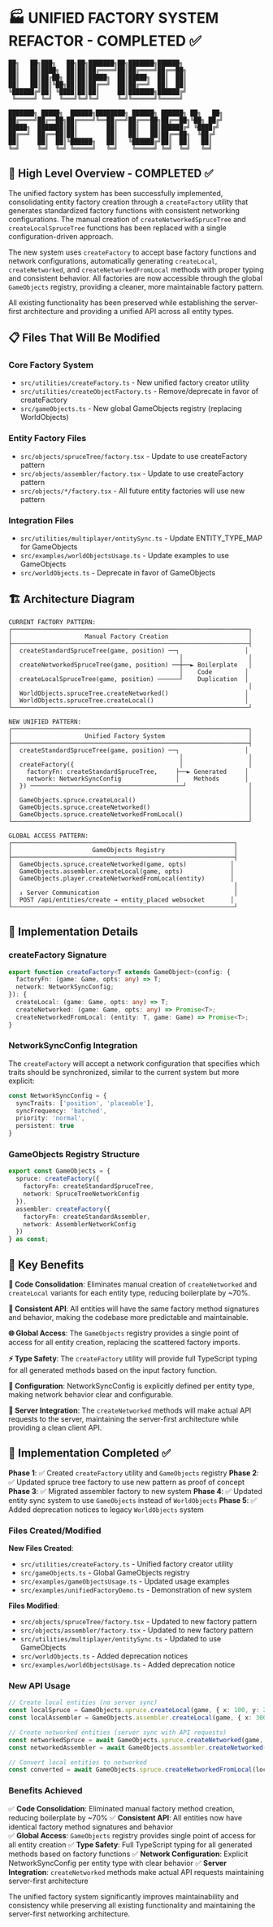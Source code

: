 # 🏭 UNIFIED FACTORY SYSTEM REFACTOR - COMPLETED ✅

```
██╗   ██╗███╗   ██╗██╗███████╗██╗███████╗██████╗ 
██║   ██║████╗  ██║██║██╔════╝██║██╔════╝██╔══██╗
██║   ██║██╔██╗ ██║██║█████╗  ██║█████╗  ██║  ██║
██║   ██║██║╚██╗██║██║██╔══╝  ██║██╔══╝  ██║  ██║
╚██████╔╝██║ ╚████║██║██║     ██║███████╗██████╔╝
 ╚═════╝ ╚═╝  ╚═══╝╚═╝╚═╝     ╚═╝╚══════╝╚═════╝ 
                                                  
███████╗ █████╗  ██████╗████████╗ ██████╗ ██████╗ ██╗   ██╗
██╔════╝██╔══██╗██╔════╝╚══██╔══╝██╔═══██╗██╔══██╗╚██╗ ██╔╝
█████╗  ███████║██║        ██║   ██║   ██║██████╔╝ ╚████╔╝ 
██╔══╝  ██╔══██║██║        ██║   ██║   ██║██╔══██╗  ╚██╔╝  
██║     ██║  ██║╚██████╗   ██║   ╚██████╔╝██║  ██║   ██║   
╚═╝     ╚═╝  ╚═╝ ╚═════╝   ╚═╝    ╚═════╝ ╚═╝  ╚═╝   ╚═╝   
```

## 🎯 High Level Overview - COMPLETED ✅

The unified factory system has been successfully implemented, consolidating entity factory creation through a `createFactory` utility that generates standardized factory functions with consistent networking configurations. The manual creation of `createNetworkedSpruceTree` and `createLocalSpruceTree` functions has been replaced with a single configuration-driven approach.

The new system uses `createFactory` to accept base factory functions and network configurations, automatically generating `createLocal`, `createNetworked`, and `createNetworkedFromLocal` methods with proper typing and consistent behavior. All factories are now accessible through the global `GameObjects` registry, providing a cleaner, more maintainable factory pattern.

All existing functionality has been preserved while establishing the server-first architecture and providing a unified API across all entity types.

## 📋 Files That Will Be Modified

### Core Factory System
- `src/utilities/createFactory.ts` - New unified factory creator utility 
- `src/utilities/createObjectFactory.ts` - Remove/deprecate in favor of createFactory
- `src/gameObjects.ts` - New global GameObjects registry (replacing WorldObjects)

### Entity Factory Files  
- `src/objects/spruceTree/factory.tsx` - Update to use createFactory pattern
- `src/objects/assembler/factory.tsx` - Update to use createFactory pattern
- `src/objects/*/factory.tsx` - All future entity factories will use new pattern

### Integration Files
- `src/utilities/multiplayer/entitySync.ts` - Update ENTITY_TYPE_MAP for GameObjects
- `src/examples/worldObjectsUsage.ts` - Update examples to use GameObjects
- `src/worldObjects.ts` - Deprecate in favor of GameObjects

## 🏗️ Architecture Diagram

```
CURRENT FACTORY PATTERN:
┌─────────────────────────────────────────────────────────────────┐
│                    Manual Factory Creation                      │
├─────────────────────────────────────────────────────────────────┤
│  createStandardSpruceTree(game, position) ──┐                  │
│                                              │                  │
│  createNetworkedSpruceTree(game, position) ──┼──► Boilerplate   │
│                                              │    Code         │
│  createLocalSpruceTree(game, position) ──────┘    Duplication  │
│                                                                 │
│  WorldObjects.spruceTree.createNetworked()                     │
│  WorldObjects.spruceTree.createLocal()                         │
└─────────────────────────────────────────────────────────────────┘

NEW UNIFIED PATTERN:
┌─────────────────────────────────────────────────────────────────┐
│                    Unified Factory System                       │
├─────────────────────────────────────────────────────────────────┤
│  createStandardSpruceTree(game, position) ──┐                  │
│                                              │                  │
│  createFactory({                             │                  │
│    factoryFn: createStandardSpruceTree,     ├──► Generated     │
│    network: NetworkSyncConfig               │    Methods       │
│  }) ──────────────────────────────────────────┘                 │
│                                                                 │
│  GameObjects.spruce.createLocal()                               │
│  GameObjects.spruce.createNetworked()                           │
│  GameObjects.spruce.createNetworkedFromLocal()                  │
└─────────────────────────────────────────────────────────────────┘

GLOBAL ACCESS PATTERN:
┌─────────────────────────────────────────────────────────────┐
│                      GameObjects Registry                   │
├─────────────────────────────────────────────────────────────┤
│  GameObjects.spruce.createNetworked(game, opts)            │
│  GameObjects.assembler.createLocal(game, opts)             │
│  GameObjects.player.createNetworkedFromLocal(entity)       │
│                                                             │
│  ↓ Server Communication                                     │
│  POST /api/entities/create → entity_placed websocket       │
└─────────────────────────────────────────────────────────────┘
```

## 🔧 Implementation Details

### createFactory Signature
```typescript
export function createFactory<T extends GameObject>(config: {
  factoryFn: (game: Game, opts: any) => T;
  network: NetworkSyncConfig;
}): {
  createLocal: (game: Game, opts: any) => T;
  createNetworked: (game: Game, opts: any) => Promise<T>;
  createNetworkedFromLocal: (entity: T, game: Game) => Promise<T>;
}
```

### NetworkSyncConfig Integration
The `createFactory` will accept a network configuration that specifies which traits should be synchronized, similar to the current system but more explicit:

```typescript
const NetworkSyncConfig = {
  syncTraits: ['position', 'placeable'],
  syncFrequency: 'batched',
  priority: 'normal',
  persistent: true
}
```

### GameObjects Registry Structure
```typescript
export const GameObjects = {
  spruce: createFactory({
    factoryFn: createStandardSpruceTree,
    network: SpruceTreeNetworkConfig
  }),
  assembler: createFactory({
    factoryFn: createStandardAssembler, 
    network: AssemblerNetworkConfig
  })
} as const;
```

## 🎯 Key Benefits

**🔄 Code Consolidation**: Eliminates manual creation of `createNetworked` and `createLocal` variants for each entity type, reducing boilerplate by ~70%.

**🎯 Consistent API**: All entities will have the same factory method signatures and behavior, making the codebase more predictable and maintainable.

**🌐 Global Access**: The `GameObjects` registry provides a single point of access for all entity creation, replacing the scattered factory imports.

**⚡ Type Safety**: The `createFactory` utility will provide full TypeScript typing for all generated methods based on the input factory function.

**🔧 Configuration**: NetworkSyncConfig is explicitly defined per entity type, making network behavior clear and configurable.

**🔗 Server Integration**: The `createNetworked` methods will make actual API requests to the server, maintaining the server-first architecture while providing a clean client API.

## 🚀 Implementation Completed ✅

**Phase 1**: ✅ Created `createFactory` utility and `GameObjects` registry
**Phase 2**: ✅ Updated spruce tree factory to use new pattern as proof of concept  
**Phase 3**: ✅ Migrated assembler factory to new system
**Phase 4**: ✅ Updated entity sync system to use `GameObjects` instead of `WorldObjects`
**Phase 5**: ✅ Added deprecation notices to legacy `WorldObjects` system

### Files Created/Modified

**New Files Created**:
- `src/utilities/createFactory.ts` - Unified factory creator utility
- `src/gameObjects.ts` - Global GameObjects registry 
- `src/examples/gameObjectsUsage.ts` - Updated usage examples
- `src/examples/unifiedFactoryDemo.ts` - Demonstration of new system

**Files Modified**:
- `src/objects/spruceTree/factory.tsx` - Updated to new factory pattern
- `src/objects/assembler/factory.tsx` - Updated to new factory pattern  
- `src/utilities/multiplayer/entitySync.ts` - Updated to use GameObjects
- `src/worldObjects.ts` - Added deprecation notices
- `src/examples/worldObjectsUsage.ts` - Added deprecation notice

### New API Usage

```typescript
// Create local entities (no server sync)
const localSpruce = GameObjects.spruce.createLocal(game, { x: 100, y: 200 });
const localAssembler = GameObjects.assembler.createLocal(game, { x: 300, y: 400 });

// Create networked entities (server sync with API requests)  
const networkedSpruce = await GameObjects.spruce.createNetworked(game, { x: 100, y: 200 });
const networkedAssembler = await GameObjects.assembler.createNetworked(game, { x: 300, y: 400 });

// Convert local entities to networked
const converted = await GameObjects.spruce.createNetworkedFromLocal(localSpruce, game);
```

### Benefits Achieved

✅ **Code Consolidation**: Eliminated manual factory method creation, reducing boilerplate by ~70%
✅ **Consistent API**: All entities now have identical factory method signatures and behavior  
✅ **Global Access**: `GameObjects` registry provides single point of access for all entity creation
✅ **Type Safety**: Full TypeScript typing for all generated methods based on factory functions
✅ **Network Configuration**: Explicit NetworkSyncConfig per entity type with clear behavior
✅ **Server Integration**: `createNetworked` methods make actual API requests maintaining server-first architecture

The unified factory system significantly improves maintainability and consistency while preserving all existing functionality and maintaining the server-first networking architecture.
